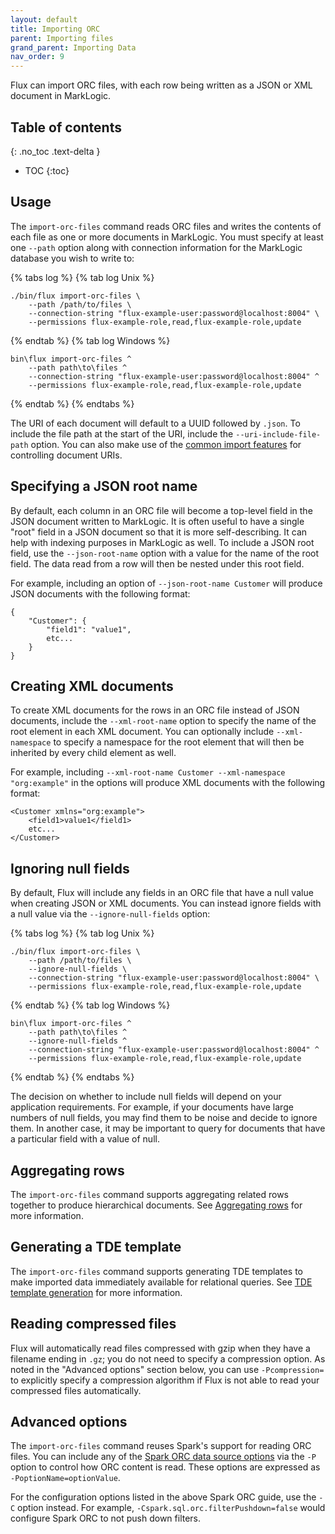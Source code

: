```yaml
---
layout: default
title: Importing ORC
parent: Importing files
grand_parent: Importing Data
nav_order: 9
---
```


Flux can import ORC files, with each row being written as a JSON or XML document in MarkLogic.

## Table of contents
{: .no_toc .text-delta }

- TOC
{:toc}

## Usage

The `import-orc-files` command reads ORC files and writes the contents of each file as one or more
documents in MarkLogic. You must specify at least one `--path` option along with connection information for the
MarkLogic database you wish to write to:

{% tabs log %}
{% tab log Unix %}
```
./bin/flux import-orc-files \
    --path /path/to/files \
    --connection-string "flux-example-user:password@localhost:8004" \
    --permissions flux-example-role,read,flux-example-role,update
```
{% endtab %}
{% tab log Windows %}
```
bin\flux import-orc-files ^
    --path path\to\files ^
    --connection-string "flux-example-user:password@localhost:8004" ^
    --permissions flux-example-role,read,flux-example-role,update
```
{% endtab %}
{% endtabs %}


The URI of each document will default to a UUID followed by `.json`. To include the file path at the start of the URI,
include the `--uri-include-file-path` option. You can also make use of the
[common import features](../common-import-features.md) for controlling document URIs.

## Specifying a JSON root name

By default, each column in an ORC file will become a top-level field in the JSON document written to
MarkLogic. It is often useful to have a single "root" field in a JSON document so that it is more self-describing. It
can help with indexing purposes in MarkLogic as well. To include a JSON root field, use the `--json-root-name` option with
a value for the name of the root field. The data read from a row will then be nested under this root field.

For example, including an option of `--json-root-name Customer` will produce JSON documents with the following format:

```
{
    "Customer": {
        "field1": "value1",
        etc...
    }
}
```

## Creating XML documents

To create XML documents for the rows in an ORC file instead of JSON documents, include the `--xml-root-name`
option to specify the name of the root element in each XML document. You can optionally include `--xml-namespace` to
specify a namespace for the root element that will then be inherited by every child element as well.

For example, including `--xml-root-name Customer --xml-namespace "org:example"` in the options will produce XML
documents with the following format:

```
<Customer xmlns="org:example">
    <field1>value1</field1>
    etc...
</Customer>
```

## Ignoring null fields

By default, Flux will include any fields in an ORC file that have a null value
when creating JSON or XML documents. You can instead ignore fields with a null value
via the `--ignore-null-fields` option:

{% tabs log %}
{% tab log Unix %}
```
./bin/flux import-orc-files \
    --path /path/to/files \
    --ignore-null-fields \
    --connection-string "flux-example-user:password@localhost:8004" \
    --permissions flux-example-role,read,flux-example-role,update
```
{% endtab %}
{% tab log Windows %}
```
bin\flux import-orc-files ^
    --path path\to\files ^
    --ignore-null-fields ^
    --connection-string "flux-example-user:password@localhost:8004" ^
    --permissions flux-example-role,read,flux-example-role,update
```
{% endtab %}
{% endtabs %}


The decision on whether to include null fields will depend on your application requirements. For example, if your
documents have large numbers of null fields, you may find them to be noise and decide to ignore them. In another case,
it may be important to query for documents that have a particular field with a value of null.

## Aggregating rows

The `import-orc-files` command supports aggregating related rows together to produce hierarchical documents. See
[Aggregating rows](../aggregating-rows.md) for more information.

## Generating a TDE template

The `import-orc-files` command supports generating TDE templates to make imported data immediately available for relational
queries. See [TDE template generation](../tde-generation.md) for more information.

## Reading compressed files

Flux will automatically read files compressed with gzip when they have a filename ending in `.gz`; you do not need to
specify a compression option. As noted in the "Advanced options" section below, you can use `-Pcompression=` to
explicitly specify a compression algorithm if Flux is not able to read your compressed files automatically.

## Advanced options

The `import-orc-files` command reuses Spark's support for reading ORC files. You can include any of
the [Spark ORC data source options](https://spark.apache.org/docs/3.5.6/sql-data-sources-orc.html) via the `-P` option
to control how ORC content is read. These options are expressed as `-PoptionName=optionValue`.

For the configuration options listed in the above Spark ORC guide, use the `-C` option instead. For example, 
`-Cspark.sql.orc.filterPushdown=false` would configure Spark ORC to not push down filters.
